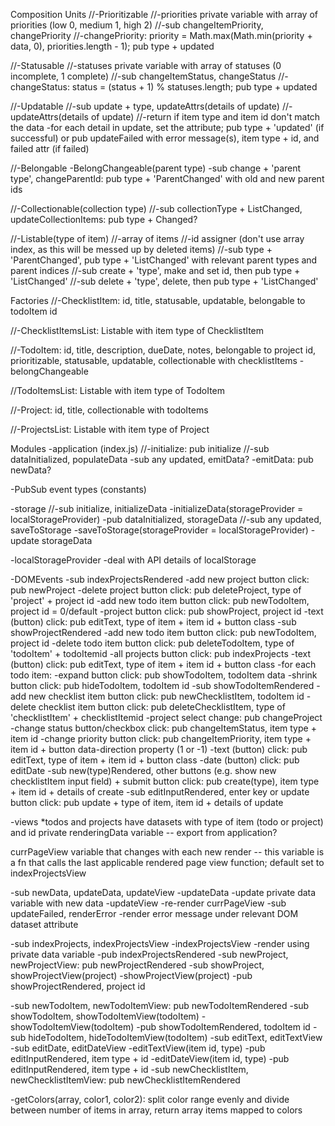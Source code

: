 Composition Units
//-Prioritizable
  //-priorities private variable with array of priorities (low 0, medium 1, high 2)
  //-sub changeItemPriority, changePriority
  //-changePriority: priority = Math.max(Math.min(priority + data, 0), priorities.length - 1); pub type + updated

//-Statusable
  //-statuses private variable with array of statuses (0 incomplete, 1 complete)
  //-sub changeItemStatus, changeStatus
  //-changeStatus: status = (status + 1) % statuses.length; pub type + updated

//-Updatable
  //-sub update + type, updateAttrs(details of update)
  //-updateAttrs(details of update)
    //-return if item type and item id don't match the data
    -for each detail in update, set the attribute; pub type + 'updated' (if successful) or pub updateFailed with error message(s), item type + id, and failed attr (if failed)

//-Belongable
-BelongChangeable(parent type)
  -sub change + 'parent type', changeParentId: pub type + 'ParentChanged' with old and new parent ids

//-Collectionable(collection type)
  //-sub collectionType + ListChanged, updateCollectionItems: pub type + Changed?

//-Listable(type of item)
  //-array of items
  //-id assigner (don't use array index, as this will be messed up by deleted items)
  //-sub type + 'ParentChanged', pub type + 'ListChanged' with relevant parent types and parent indices
  //-sub create + 'type', make and set id, then pub type + 'ListChanged'
  //-sub delete + 'type', delete, then pub type + 'ListChanged'

Factories
//-ChecklistItem: id, title, statusable, updatable, belongable to todoItem id

//-ChecklistItemsList: Listable with item type of ChecklistItem

//-TodoItem: id, title, description, dueDate, notes, belongable to project id, prioritizable, statusable, updatable, collectionable with checklistItems
  -belongChangeable

//TodoItemsList: Listable with item type of TodoItem

//-Project: id, title, collectionable with todoItems

//-ProjectsList: Listable with item type of Project

Modules
-application (index.js)
  //-initialize: pub initialize
  //-sub dataInitialized, populateData
  -sub any updated, emitData?
  -emitData: pub newData?

-PubSub event types (constants)

-storage
  //-sub initialize, initializeData
  -initializeData(storageProvider = localStorageProvider)
    -pub dataInitialized, storageData
  //-sub any updated, saveToStorage
  -saveToStorage(storageProvider = localStorageProvider)
    -update storageData

-localStorageProvider
  -deal with API details of localStorage

-DOMEvents
  -sub indexProjectsRendered
    -add new project button click: pub newProject
    -delete project button click: pub deleteProject, type of 'project' + project id
    -add new todo item button click: pub newTodoItem, project id = 0/default
    -project button click: pub showProject, project id
    -text (button) click: pub editText, type of item + item id + button class
  -sub showProjectRendered
    -add new todo item button click: pub newTodoItem, project id
    -delete todo item button click: pub deleteTodoItem, type of 'todoItem' + todoItemid
    -all projects button click: pub indexProjects
    -text (button) click: pub editText, type of item + item id + button class
    -for each todo item:
      -expand button click: pub showTodoItem, todoItem data
      -shrink button click: pub hideTodoItem, todoItem id
  -sub showTodoItemRendered
    -add new checklist item button click: pub newChecklistItem, todoItem id
    -delete checklist item button click: pub deleteChecklistItem, type of 'checklistItem' + checklistItemid
    -project select change: pub changeProject
    -change status button/checkbox click: pub changeItemStatus, item type + item id
    -change priority button click: pub changeItemPriority, item type + item id + button data-direction property (1 or -1)
     -text (button) click: pub editText, type of item + item id + button class
    -date (button) click: pub editDate
  -sub new(type)Rendered, other buttons (e.g. show new checklistItem input field) + submit button click: pub create(type), item type + item id + details of create
  -sub editInputRendered, enter key or update button click: pub update + type of item, item id + details of update

-views
  *todos and projects have datasets with type of item (todo or project) and id
  private renderingData variable -- export from application?
  
  currPageView variable that changes with each new render -- this variable is a fn that calls the last applicable rendered page view function; default set to indexProjectsView

  -sub newData, updateData, updateView
  -updateData
    -update private data variable with new data
  -updateView
    -re-render currPageView
  -sub updateFailed, renderError
    -render error message under relevant DOM dataset attribute

  -sub indexProjects, indexProjectsView
  -indexProjectsView
    -render using private data variable
    -pub indexProjectsRendered
  -sub newProject, newProjectView: pub newProjectRendered
  -sub showProject, showProjectView(project)
  -showProjectView(project)
    -pub showProjectRendered, project id

  -sub newTodoItem, newTodoItemView: pub newTodoItemRendered
  -sub showTodoItem, showTodoItemView(todoItem)
  -showTodoItemView(todoItem)
    -pub showTodoItemRendered, todoItem id
  -sub hideTodoItem, hideTodoItemView(todoItem)
  -sub editText, editTextView
  -sub editDate, editDateView
  -editTextView(item id, type)
    -pub editInputRendered, item type + id
  -editDateView(item id, type)
    -pub editInputRendered, item type + id
  -sub newChecklistItem, newChecklistItemView: pub newChecklistItemRendered

  -getColors(array, color1, color2): split color range evenly and divide between number of items in array, return array items mapped to colors

